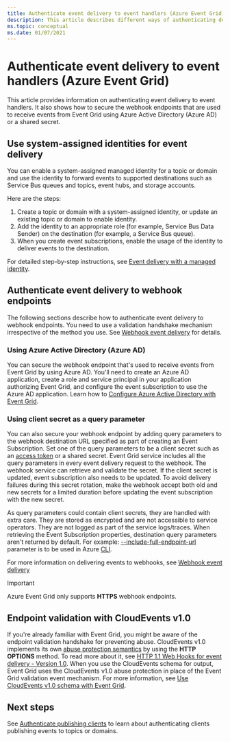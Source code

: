 ```yaml
---
title: Authenticate event delivery to event handlers (Azure Event Grid)
description: This article describes different ways of authenticating delivery to event handlers in Azure Event Grid. 
ms.topic: conceptual
ms.date: 01/07/2021
---
```


# Authenticate event delivery to event handlers (Azure Event Grid)
This article provides information on authenticating event delivery to event handlers. It also shows how to secure the webhook endpoints that are used to receive events from Event Grid using Azure Active Directory (Azure AD) or a shared secret.

## Use system-assigned identities for event delivery
You can enable a system-assigned managed identity for a topic or domain and use the identity to forward events to supported destinations such as Service Bus queues and topics, event hubs, and storage accounts.

Here are the steps: 

1. Create a topic or domain with a system-assigned identity, or update an existing topic or domain to enable identity. 
1. Add the identity to an appropriate role (for example, Service Bus Data Sender) on the destination (for example, a Service Bus queue).
1. When you create event subscriptions, enable the usage of the identity to deliver events to the destination. 

For detailed step-by-step instructions, see [Event delivery with a managed identity](managed-service-identity.md).


## Authenticate event delivery to webhook endpoints
The following sections describe how to authenticate event delivery to webhook endpoints. You need to use a validation handshake mechanism irrespective of the method you use. See [Webhook event delivery](webhook-event-delivery.md) for details. 


### Using Azure Active Directory (Azure AD)
You can secure the webhook endpoint that's used to receive events from Event Grid by using Azure AD. You'll need to create an Azure AD application, create a role and service principal in your application authorizing Event Grid, and configure the event subscription to use the Azure AD application. Learn how to [Configure Azure Active Directory with Event Grid](secure-webhook-delivery.md).

### Using client secret as a query parameter
You can also secure your webhook endpoint by adding query parameters to the webhook destination URL specified as part of creating an Event Subscription. Set one of the query parameters to be a client secret such as an [access token](https://en.wikipedia.org/wiki/Access_token) or a shared secret. Event Grid service includes all the query parameters in every event delivery request to the webhook. The webhook service can retrieve and validate the secret. If the client secret is updated, event subscription also needs to be updated. To avoid delivery failures during this secret rotation, make the webhook accept both old and new secrets for a limited duration before updating the event subscription with the new secret. 

As query parameters could contain client secrets, they are handled with extra care. They are stored as encrypted and are not accessible to service operators. They are not logged as part of the service logs/traces. When retrieving the Event Subscription properties, destination query parameters aren't returned by default. For example: [--include-full-endpoint-url](/cli/azure/eventgrid/event-subscription?view=azure-cli-latest#az-eventgrid-event-subscription-show) parameter is to be used in Azure [CLI](/cli/azure?view=azure-cli-latest).

For more information on delivering events to webhooks, see [Webhook event delivery](webhook-event-delivery.md)

> [!IMPORTANT]
Azure Event Grid only supports **HTTPS** webhook endpoints. 

## Endpoint validation with CloudEvents v1.0
If you're already familiar with Event Grid, you might be aware of the endpoint validation handshake for preventing abuse. CloudEvents v1.0 implements its own [abuse protection semantics](webhook-event-delivery.md) by using the **HTTP OPTIONS** method. To read more about it, see [HTTP 1.1 Web Hooks for event delivery - Version 1.0](https://github.com/cloudevents/spec/blob/v1.0/http-webhook.md#4-abuse-protection). When you use the CloudEvents schema for output, Event Grid uses the CloudEvents v1.0 abuse protection in place of the Event Grid validation event mechanism. For more information, see [Use CloudEvents v1.0 schema with Event Grid](cloudevents-schema.md). 


## Next steps
See [Authenticate publishing clients](security-authenticate-publishing-clients.md) to learn about authenticating clients publishing events to topics or domains. 
